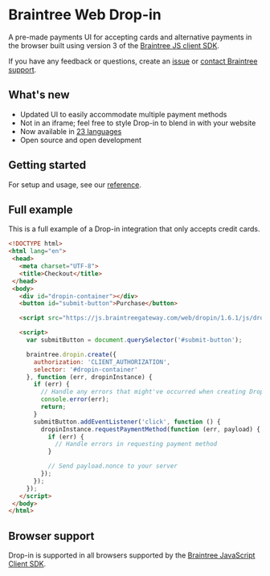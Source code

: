 # Braintree Web Drop-in

A pre-made payments UI for accepting cards and alternative payments in the browser built using version 3 of the [Braintree JS client SDK](https://github.com/braintree/braintree-web).

If you have any feedback or questions, create an [issue](https://github.com/braintree/braintree-web-drop-in/issues) or [contact Braintree support](https://developers.braintreepayments.com/forms/contact).

## What's new

- Updated UI to easily accommodate multiple payment methods
- Not in an iframe; feel free to style Drop-in to blend in with your website
- Now available in [23 languages](https://braintree.github.io/braintree-web-drop-in/docs/current/#localization)
- Open source and open development

## Getting started

For setup and usage, see our [reference](https://braintree.github.io/braintree-web-drop-in/docs/current/).

## Full example

This is a full example of a Drop-in integration that only accepts credit cards.

 ```html
<!DOCTYPE html>
<html lang="en">
  <head>
    <meta charset="UTF-8">
    <title>Checkout</title>
  </head>
  <body>
    <div id="dropin-container"></div>
    <button id="submit-button">Purchase</button>

    <script src="https://js.braintreegateway.com/web/dropin/1.6.1/js/dropin.min.js"></script>

    <script>
      var submitButton = document.querySelector('#submit-button');

      braintree.dropin.create({
        authorization: 'CLIENT_AUTHORIZATION',
        selector: '#dropin-container'
      }, function (err, dropinInstance) {
        if (err) {
          // Handle any errors that might've occurred when creating Drop-in
          console.error(err);
          return;
        }
        submitButton.addEventListener('click', function () {
          dropinInstance.requestPaymentMethod(function (err, payload) {
            if (err) {
              // Handle errors in requesting payment method
            }

            // Send payload.nonce to your server
          });
        });
      });
    </script>
  </body>
</html>
```

## Browser support

Drop-in is supported in all browsers supported by the [Braintree JavaScript Client SDK](http://braintree.github.io/braintree-web/current/#browser-support).

